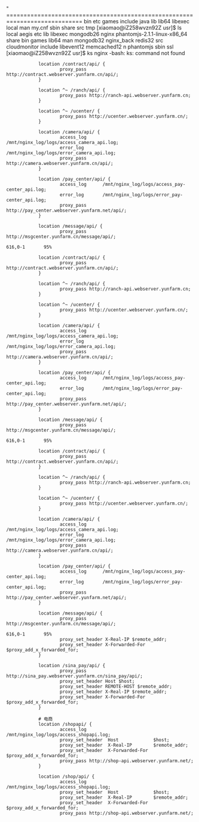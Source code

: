" ============================================================================
bin  etc  games  include  java  lib  lib64  libexec  local  man  my.cnf  sbin  share  src  tmp
[xiaomao@iZ258wvzn92Z usr]$ ls local
aegis         etc      lib         libexec      mongodb26  nginx       phantomjs-2.1.1-linux-x86_64  share
bin           games    lib64       man          mongodb32  nginx_back  redis32                       src
cloudmonitor  include  libevent12  memcached12  n          phantomjs   sbin                          ssl
[xiaomao@iZ258wvzn92Z usr]$ ks nginx
-bash: ks: command not found

                location /contract/api/ {
                        proxy_pass http://contract.webserver.yunfarm.cn/api/;
                }

                location ^~ /ranch/api/ {
                        proxy_pass http://ranch-api.webserver.yunfarm.cn;
                }

                location ^~ /ucenter/ {
                        proxy_pass http://ucenter.webserver.yunfarm.cn/;
                }

                location /camera/api/ {
                        access_log      /mnt/nginx_log/logs/access_camera_api.log;
                        error_log       /mnt/nginx_log/logs/error_camera_api.log;
                        proxy_pass http://camera.webserver.yunfarm.cn/api/;
                }

                location /pay_center/api/ {
                        access_log      /mnt/nginx_log/logs/access_pay-center_api.log;
                        error_log       /mnt/nginx_log/logs/error_pay-center_api.log;
                        proxy_pass http://pay_center.webserver.yunfarm.net/api/;
                }

                location /message/api/ {
                        proxy_pass http://msgcenter.yunfarm.cn/message/api/;
                                                                                            616,0-1       95%

                location /contract/api/ {
                        proxy_pass http://contract.webserver.yunfarm.cn/api/;
                }

                location ^~ /ranch/api/ {
                        proxy_pass http://ranch-api.webserver.yunfarm.cn;
                }

                location ^~ /ucenter/ {
                        proxy_pass http://ucenter.webserver.yunfarm.cn/;
                }

                location /camera/api/ {
                        access_log      /mnt/nginx_log/logs/access_camera_api.log;
                        error_log       /mnt/nginx_log/logs/error_camera_api.log;
                        proxy_pass http://camera.webserver.yunfarm.cn/api/;
                }

                location /pay_center/api/ {
                        access_log      /mnt/nginx_log/logs/access_pay-center_api.log;
                        error_log       /mnt/nginx_log/logs/error_pay-center_api.log;
                        proxy_pass http://pay_center.webserver.yunfarm.net/api/;
                }

                location /message/api/ {
                        proxy_pass http://msgcenter.yunfarm.cn/message/api/;
                                                                                           616,0-1       95%

                location /contract/api/ {
                        proxy_pass http://contract.webserver.yunfarm.cn/api/;
                }

                location ^~ /ranch/api/ {
                        proxy_pass http://ranch-api.webserver.yunfarm.cn;
                }

                location ^~ /ucenter/ {
                        proxy_pass http://ucenter.webserver.yunfarm.cn/;
                }

                location /camera/api/ {
                        access_log      /mnt/nginx_log/logs/access_camera_api.log;
                        error_log       /mnt/nginx_log/logs/error_camera_api.log;
                        proxy_pass http://camera.webserver.yunfarm.cn/api/;
                }

                location /pay_center/api/ {
                        access_log      /mnt/nginx_log/logs/access_pay-center_api.log;
                        error_log       /mnt/nginx_log/logs/error_pay-center_api.log;
                        proxy_pass http://pay_center.webserver.yunfarm.net/api/;
                }

                location /message/api/ {
                        proxy_pass http://msgcenter.yunfarm.cn/message/api/;
                                                                                            616,0-1       95%
                        proxy_set_header X-Real-IP $remote_addr;
                        proxy_set_header X-Forwarded-For $proxy_add_x_forwarded_for;
                }

                location /sina_pay/api/ {
                        proxy_pass http://sina_pay.webserver.yunfarm.cn/sina_pay/api/;
                        proxy_set_header Host $host;
                        proxy_set_header REMOTE-HOST $remote_addr;
                        proxy_set_header X-Real-IP $remote_addr;
                        proxy_set_header X-Forwarded-For $proxy_add_x_forwarded_for;
                }

                # 电商
                location /shopapi/ {
                        access_log      /mnt/nginx_log/logs/access_shopapi.log;
                        proxy_set_header  Host             $host;
                        proxy_set_header  X-Real-IP        $remote_addr;
                        proxy_set_header  X-Forwarded-For  $proxy_add_x_forwarded_for;
                        proxy_pass http://shop-api.webserver.yunfarm.net/;
                }

                location /shop/api/ {
                        access_log      /mnt/nginx_log/logs/access_shopapi.log;
                        proxy_set_header  Host             $host;
                        proxy_set_header  X-Real-IP        $remote_addr;
                        proxy_set_header  X-Forwarded-For  $proxy_add_x_forwarded_for;
                        proxy_pass http://shop-api.webserver.yunfarm.net/;